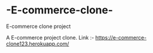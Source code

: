 # -E-commerce-clone-
 E-commerce clone project

A E-commerce project clone. 
Link :- https://e-commerce-clone123.herokuapp.com/

